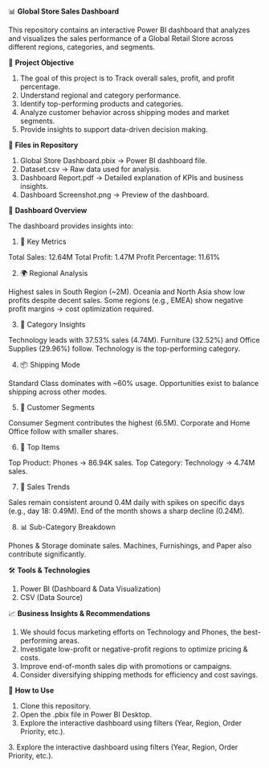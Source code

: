 
📊 **Global Store Sales Dashboard**

This repository contains an interactive Power BI dashboard that analyzes and visualizes the sales performance of a Global Retail Store across different regions, categories, and segments.

🚀 **Project Objective**

1. The goal of this project is to Track overall sales, profit, and profit percentage.
2. Understand regional and category performance.
3. Identify top-performing products and categories.
4. Analyze customer behavior across shipping modes and market segments.
5. Provide insights to support data-driven decision making.

📂 **Files in Repository**

1. Global Store Dashboard.pbix → Power BI dashboard file.
2. Dataset.csv → Raw data used for analysis.
3. Dashboard Report.pdf → Detailed explanation of KPIs and business insights.
4. Dashboard Screenshot.png → Preview of the dashboard.

📸 **Dashboard Overview**

The dashboard provides insights into:

1. 🔑 Key Metrics

Total Sales: 12.64M
Total Profit: 1.47M
Profit Percentage: 11.61%

2. 🌍 Regional Analysis

Highest sales in South Region (~2M).
Oceania and North Asia show low profits despite decent sales.
Some regions (e.g., EMEA) show negative profit margins → cost optimization required.

3. 🛒 Category Insights

Technology leads with 37.53% sales (4.74M).
Furniture (32.52%) and Office Supplies (29.96%) follow.
Technology is the top-performing category.

4. 📦 Shipping Mode

Standard Class dominates with ~60% usage.
Opportunities exist to balance shipping across other modes.

5. 👥 Customer Segments

Consumer Segment contributes the highest (6.5M).
Corporate and Home Office follow with smaller shares.

6. 📱 Top Items

Top Product: Phones → 86.94K sales.
Top Category: Technology → 4.74M sales.

7. 📅 Sales Trends

Sales remain consistent around 0.4M daily with spikes on specific days (e.g., day 18: 0.49M).
End of the month shows a sharp decline (0.24M).

8. 📊 Sub-Category Breakdown

Phones & Storage dominate sales.
Machines, Furnishings, and Paper also contribute significantly.


🛠️ **Tools \& Technologies**

1. Power BI (Dashboard \& Data Visualization)
2. CSV (Data Source)

📈 **Business Insights \& Recommendations**

1. We should focus marketing efforts on Technology and Phones, the best-performing areas.
2. Investigate low-profit or negative-profit regions to optimize pricing \& costs.
3. Improve end-of-month sales dip with promotions or campaigns.
4. Consider diversifying shipping methods for efficiency and cost savings.

📌 **How to Use**

1. Clone this repository.
2. Open the .pbix file in Power BI Desktop.
3. Explore the interactive dashboard using filters (Year, Region, Order Priority, etc.).



3\. Explore the interactive dashboard using filters (Year, Region, Order Priority, etc.).
